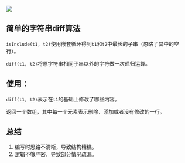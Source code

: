 ![](https://travis-ci.org/mantou132/diff.svg?branch=master)


## 简单的字符串diff算法
`isInclude(t1, t2)`使用嵌套循环得到`t1`和`t2`中最长的子串（忽略了其中的空行）。

`diff(t1, t2)`将原字符串相同子串以外的字符做一次递归运算。

## 使用：
`diff(t1, t2)`表示在`t1`的基础上修改了哪些内容。

返回一个数组，其中每一个元素表示删除、添加或者没有修改的一行。

## 总结
1. 编写时思路不清晰，导致结构糟糕。
2. 逻辑不够严密，导致部分情况疏漏。